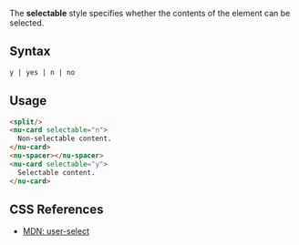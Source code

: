 The **selectable** style specifies whether the contents of the element can be selected.

## Syntax

```html
y | yes | n | no
```

## Usage

```html
<split/>
<nu-card selectable="n">
  Non-selectable content.
</nu-card>
<nu-spacer></nu-spacer>
<nu-card selectable="y">
  Selectable content.
</nu-card>
```

## CSS References

* [MDN: user-select](!https://developer.mozilla.org/en-US/docs/Web/CSS/user-select)
